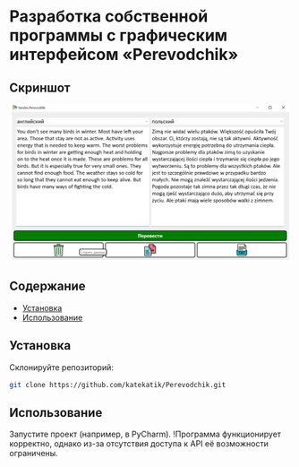# Разработка собственной программы с графическим интерфейсом «Perevodchik»

## Скриншот
![Программа в действии](screenshot.png)

## Содержание

- [Установка](#установка)
- [Использование](#использование)

## Установка

Склонируйте репозиторий:
```sh
git clone https://github.com/katekatik/Perevodchik.git
```    

## Использование

Запустите проект (например, в PyCharm). 
!Программа функционирует корректно, однако из-за отсутствия доступа к API её возможности ограничены. 
    
    
